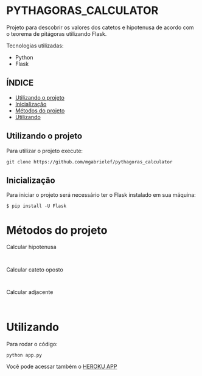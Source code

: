 # PYTHAGORAS_CALCULATOR

Projeto para descobrir os valores dos catetos e hipotenusa de acordo com o teorema de pitágoras utilizando Flask.

Tecnologias utilizadas:
- Python
- Flask

## ÍNDICE
* [Utilizando o projeto](#Utilizando-o-projeto)
* [Inicialização](#Inicialização)
* [Métodos do projeto](#Métodos-do-projeto)
* [Utilizando](#Utilizando)

## Utilizando o projeto

Para utilizar o projeto execute:

```
git clone https://github.com/mgabrielef/pythagoras_calculator
```

## Inicialização

Para iniciar o projeto será necessário ter o Flask instalado em sua máquina:

```
$ pip install -U Flask
```

# Métodos do projeto

Calcular hipotenusa

```python
  
```  

Calcular cateto oposto

```
  
```
Calcular adjacente

```
  
```

# Utilizando

Para rodar o código:
```
python app.py
```


Você pode acessar também o [HEROKU APP](https://mysterious-mesa-79161.herokuapp.com)